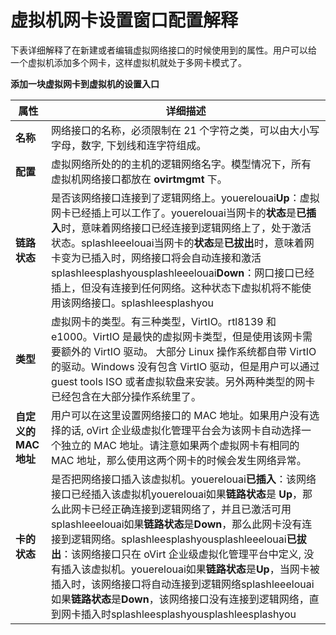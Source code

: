 # 虚拟机网卡设置窗口配置解释

下表详细解释了在新建或者编辑虚拟网络接口的时候使用到的属性。用户可以给
一个虚拟机添加多个网卡，这样虚拟机就处于多网卡模式了。


**添加一块虚拟网卡到虚拟机的设置入口**

|属性|详细描述|
|----|--------|
|**名称**|网络接口的名称，必须限制在 21 个字符之类，可以由大小写字母，数字, 下划线和连字符组成。|
|**配置**|虚拟网络所处的的主机的逻辑网络名字。模型情况下，所有虚拟机网络接口都放在 **ovirtmgmt** 下。|
|**链路状态**|是否该网络接口连接到了逻辑网络上。youerelouai**Up**：虚拟网卡已经插上可以工作了。youerelouai当网卡的**状态**是**已插入**时，意味着网络接口已经连接到逻辑网络上了，处于激活状态。splashleeelouai当网卡的**状态**是**已拔出**时，意味着网卡变为已插入时，网络接口将会自动连接和激活splashleesplashyousplashleeelouai**Down**：网口接口已经插上，但没有连接到任何网络。这种状态下虚拟机将不能使用该网络接口。splashleesplashyou|
|**类型**|虚拟网卡的类型。有三种类型，VirtIO。rtl8139 和 e1000。VirtIO 是最快的虚拟网卡类型，但是使用该网卡需要额外的 VirtIO 驱动。 大部分 Linux 操作系统都自带 VirtIO 的驱动。Windows 没有包含 VirtIO 驱动，但是用户可以通过 guest tools ISO 或者虚拟软盘来安装。另外两种类型的网卡已经包含在大部分操作系统里了。|
|**自定义的 MAC 地址**|用户可以在这里设置网络接口的 MAC 地址。如果用户没有选择的话, oVirt 企业级虚拟化管理平台会为该网卡自动选择一个独立的 MAC 地址。请注意如果两个虚拟网卡有相同的 MAC 地址，那么使用这两个网卡的时候会发生网络异常。|
|**卡的状态**|是否把网络接口插入该虚拟机。youerelouai**已插入**：该网络接口已经插入该虚拟机youerelouai如果**链路状态**是 **Up**，那么此网卡已经正确连接到逻辑网络了，并且已激活可用splashleeelouai如果**链路状态**是**Down**，那么此网卡没有连接到逻辑网络。splashleesplashyousplashleeelouai**已拔出**：该网络接口只在 oVirt 企业级虚拟化管理平台中定义, 没有插入该虚拟机。youerelouai如果**链路状态**是**Up**，当网卡被插入时，该网络接口将自动连接到逻辑网络splashleeelouai如果**链路状态**是**Down**，该网络接口没有连接到逻辑网络，直到网卡插入时splashleesplashyousplashleesplashyou|

